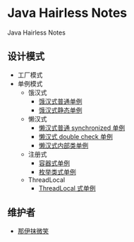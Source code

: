 # Java Hairless Notes
Java Hairless Notes

## 设计模式
* 工厂模式
* 单例模式
    * 饿汉式
        * [饿汉式普通单例](design-mode/src/main/java/wang/yangting/blog/pattern/singleton/hungry/HungrySingleton.java)
        * [饿汉式静态单例](design-mode/src/main/java/wang/yangting/blog/pattern/singleton/hungry/HungrySingleton.java)
    * 懒汉式
        * [懒汉式普通 synchronized 单例](design-mode/src/main/java/wang/yangting/blog/pattern/singleton/lazy/LazySimpleSingleton.java)
        * [懒汉式 double check 单例](design-mode/src/main/java/wang/yangting/blog/pattern/singleton/lazy/LazyDoubleCheckSingleton.java)
        * [懒汉式内部类单例](design-mode/src/main/java/wang/yangting/blog/pattern/singleton/lazy/LazyInnerClassSingleton.java)
    * 注册式
        * [容器式单例](design-mode/src/main/java/wang/yangting/blog/pattern/singleton/register/ContainerSingleton.java)
        * [枚举类式单例](design-mode/src/main/java/wang/yangting/blog/pattern/singleton/register/EnumSingleton.java)
    * ThreadLocal
        * [ThreadLocal 式单例](design-mode/src/main/java/wang/yangting/blog/pattern/singleton/threadlocal/ThreadLocalSingleton.java)

## 维护者
* [那伊抹微笑](https://github.com/wangyangting)
